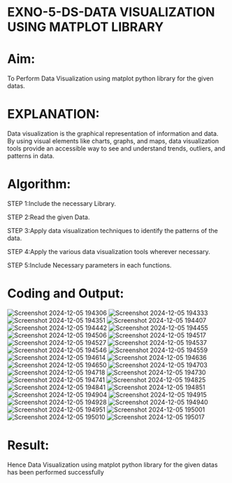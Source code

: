 # EXNO-5-DS-DATA VISUALIZATION USING MATPLOT LIBRARY

# Aim:
  To Perform Data Visualization using matplot python library for the given datas.

# EXPLANATION:
Data visualization is the graphical representation of information and data. By using visual elements like charts, graphs, and maps, data visualization tools provide an accessible way to see and understand trends, outliers, and patterns in data.

# Algorithm:
STEP 1:Include the necessary Library.

STEP 2:Read the given Data.

STEP 3:Apply data visualization techniques to identify the patterns of the data.

STEP 4:Apply the various data visualization tools wherever necessary.

STEP 5:Include Necessary parameters in each functions.

# Coding and Output:

![Screenshot 2024-12-05 194306](https://github.com/user-attachments/assets/92e492e8-0d11-430d-9c7f-3e1fa9472192)
![Screenshot 2024-12-05 194333](https://github.com/user-attachments/assets/a20a9b83-f828-4644-8888-2a7e1dcf2c26)
![Screenshot 2024-12-05 194351](https://github.com/user-attachments/assets/c69e9812-3001-4928-b511-7d9adcd56cd3)
![Screenshot 2024-12-05 194407](https://github.com/user-attachments/assets/ef24791d-fb65-4188-bdba-05939e2f36ef)
![Screenshot 2024-12-05 194442](https://github.com/user-attachments/assets/d0dee7de-e58f-433e-b89e-be5fc2a4f594)
![Screenshot 2024-12-05 194455](https://github.com/user-attachments/assets/30bb1973-0b53-4fa3-8a7b-3872cdaff2b1)
![Screenshot 2024-12-05 194506](https://github.com/user-attachments/assets/1ab0eb28-d9b1-427f-8006-1c8e61eeb19d)
![Screenshot 2024-12-05 194517](https://github.com/user-attachments/assets/6c807090-2a13-46ae-b039-c391ae0dd864)
![Screenshot 2024-12-05 194527](https://github.com/user-attachments/assets/00134f6e-c037-4700-bca0-ec568553a1c4)
![Screenshot 2024-12-05 194537](https://github.com/user-attachments/assets/8cdd6676-2b8e-4828-8384-daf7caede081)
![Screenshot 2024-12-05 194546](https://github.com/user-attachments/assets/c6288d90-bfb1-498d-be8c-d25f1aed38d4)
![Screenshot 2024-12-05 194559](https://github.com/user-attachments/assets/6ae93ba3-fcdc-4e25-8322-8cd9b6722f10)
![Screenshot 2024-12-05 194614](https://github.com/user-attachments/assets/a5103e09-64a8-4a2a-b491-cc0e6c49ccac)
![Screenshot 2024-12-05 194636](https://github.com/user-attachments/assets/c6fb8eb5-6487-4980-9037-35762ebb198a)
![Screenshot 2024-12-05 194650](https://github.com/user-attachments/assets/7e487479-d42a-4fd1-bf62-c373d8a6af77)
![Screenshot 2024-12-05 194703](https://github.com/user-attachments/assets/0ad47534-e079-47ab-b5a2-6126f90ded5a)
![Screenshot 2024-12-05 194718](https://github.com/user-attachments/assets/cb58dfd4-b728-4f3e-b306-ac2ef8179f6f)
![Screenshot 2024-12-05 194730](https://github.com/user-attachments/assets/5f83c8ca-d0a1-47e8-b7c1-6bb79d3e50a8)
![Screenshot 2024-12-05 194741](https://github.com/user-attachments/assets/5f5b00ce-8f74-452e-ad1c-355f1e73e31c)
![Screenshot 2024-12-05 194825](https://github.com/user-attachments/assets/682e24aa-7ddd-42d7-a9f7-ca2a6a600ce6)
![Screenshot 2024-12-05 194841](https://github.com/user-attachments/assets/b3e5f7db-b0a5-4b0b-afef-b6057c8a0471)
![Screenshot 2024-12-05 194851](https://github.com/user-attachments/assets/fbb15093-4b61-405f-9c9c-ae184196f747)
![Screenshot 2024-12-05 194904](https://github.com/user-attachments/assets/4983c2af-00d9-4669-b0d5-e4835c7de1a0)
![Screenshot 2024-12-05 194915](https://github.com/user-attachments/assets/6a096e36-9642-4a93-a6c3-5c98556bd7cc)
![Screenshot 2024-12-05 194928](https://github.com/user-attachments/assets/28574d4f-d7dc-453b-83ad-79d3f0a3d7b3)
![Screenshot 2024-12-05 194940](https://github.com/user-attachments/assets/66226f21-b6df-4a05-94c4-ff7203052f93)
![Screenshot 2024-12-05 194951](https://github.com/user-attachments/assets/6d9d6688-f2f7-47b7-a9d4-47dea747adb9)
![Screenshot 2024-12-05 195001](https://github.com/user-attachments/assets/5a6bf4bb-0840-4cd4-92df-482d32c8d2f2)
![Screenshot 2024-12-05 195010](https://github.com/user-attachments/assets/2727ae72-f826-413d-8c79-eebf02e001f3)
![Screenshot 2024-12-05 195017](https://github.com/user-attachments/assets/d7d694bd-c55e-4e5c-82e2-34d58eefe53d)

# Result:
  Hence Data Visualization using matplot python library for the given datas has been performed successfully
